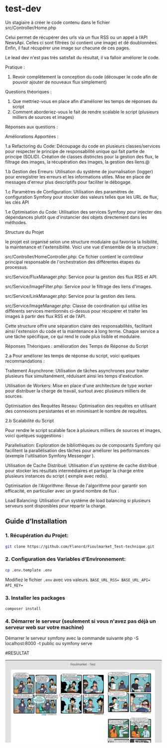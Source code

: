 test-dev
========

Un stagiaire à créer le code contenu dans le fichier src/Controller/Home.php

Celui permet de récupérer des urls via un flux RSS ou un appel à l’API NewsApi. 
Celles ci sont filtrées (si contient une image) et dé doublonnées. 
Enfin, il faut récupérer une image sur chacune de ces pages.

Le lead dev n'est pas très satisfait du résultat, il va falloir améliorer le code.

Pratique : 
1. Revoir complètement la conception du code (découper le code afin de pouvoir ajouter de nouveaux flux simplement) 

Questions théoriques : 
1. Que mettriez-vous en place afin d'améliorer les temps de réponses du script
2. Comment aborderiez-vous le fait de rendre scalable le script (plusieurs milliers de sources et images)


Réponses aux questions :

Améliorations Apportées :

1.a Refactoring du Code:
Découpage du code en plusieurs classes/services pour respecter le principe de responsabilité unique qui fait partie de principe (SOLID).
Création de classes distinctes pour la gestion des flux, le filtrage des images, la récupération des images, la gestion des liens.@

1.b Gestion des Erreurs:
Utilisation du système de journalisation (logger) pour enregistrer les erreurs et les informations utiles.
Mise en place de messages d'erreur plus descriptifs pour faciliter le débogage.

1.c Paramètres de Configuration:
Utilisation des paramètres de configuration Symfony pour stocker des valeurs telles que les URL de flux, les clés API

1.e Optimisation du Code:
Utilisation des services Symfony pour injecter des dépendances plutôt que d'instancier des objets directement dans les méthodes.

Structure du Projet

le projet est organisé selon une structure modulaire qui favorise la lisibilité, la maintenance et l'extensibilité. Voici une vue d'ensemble de la structure :


src/Controller/HomeController.php: Ce fichier contient le contrôleur principal responsable de l'orchestration des différentes étapes du processus.


src/Service/FluxManager.php: Service pour la gestion des flux RSS et API.


src/Service/ImageFilter.php: Service pour le filtrage des liens d'images.


src/Service/LinkManager.php: Service pour la gestion des liens.


src/Service/ImageManager.php: Classe de coordination qui utilise les différents services mentionnés ci-dessus pour récupérer et traiter les images à partir des flux RSS et de l'API.


Cette structure offre une séparation claire des responsabilités, facilitant ainsi l'extension du code et la maintenance à long terme. Chaque service a une tâche spécifique, ce qui rend le code plus lisible et modulaire.

Réponses  Théoriques : amélioration des Temps de Réponse du Script

2.a Pour améliorer les temps de réponse du script, voici quelques recommandations :

Traitement Asynchrone: Utilisation de tâches asynchrones pour traiter plusieurs flux simultanément, réduisant ainsi les temps d'exécution.


Utilisation de Workers: Mise en place d'une architecture de type worker pour distribuer la charge de travail, surtout avec plusieurs milliers de sources.


Optimisation des Requêtes Réseau: Optimisation des requêtes en utilisant des connexions persistantes et en minimisant le nombre de requêtes.


2.b Scalabilité du Script

Pour rendre le script scalable face à plusieurs milliers de sources et images, voici quelques suggestions :

Parallelisation: Exploration de bibliothèques ou de composants Symfony qui facilitent la parallélisation des tâches pour améliorer les performances (exemple l'uitlisation  Symfony Messenger ).

Utilisation de Cache Distribué: Utilisation d'un système de cache distribué pour stocker les résultats intermédiaires et partager la charge entre plusieurs instances du script ( exmple avec redis).

Optimisation de l'Algorithme: Revue de l'algorithme pour garantir son efficacité, en particulier avec un grand nombre de flux .

Load Balancing: Utilisation d'un système de load balancing si plusieurs serveurs sont disponibles pour répartir la charge.


## Guide d’Installation


### 1. **Récupération du Projet:**
   ```bash
   git clone https://github.com/Flanord/Fioulmarket_Test-technique.git
   ```
### 2. **Configuration des Variables d’Environnement:**
   ```bash
   cp .env.template .env
   ```
Modifiez le fichier `.env` avec vos valeurs.
    ```
    BASE_URL_RSS=
    BASE_URL_API=
    API_KEY=
    ```
### 3. Installer les packages
    composer install
### 4. Démarrer le serveur (seulement si vous n'avez pas déjà un serveur web sur votre machine)
Démarrer le serveur symfony avec la commande suivante
    php -S localhost:8000 -t public ou symfony serve

#RESULTAT

![Image de mon projet](public/images/TEST_FIOULMARKET.png)
